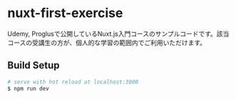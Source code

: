 # nuxt-first-exercise

Udemy, Proglusで公開しているNuxt.js入門コースのサンプルコードです。該当コースの受講生の方が、個人的な学習の範囲内でご利用いただけます。

## Build Setup

``` bash
# serve with hot reload at localhost:3000
$ npm run dev

```
